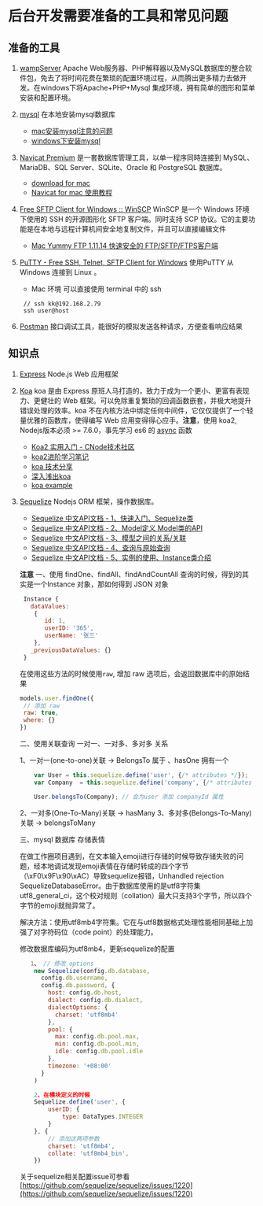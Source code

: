 # 后台开发需要准备的工具和常见问题

## 准备的工具

1. [wampServer](http://www.wampserver.com/en/) Apache Web服务器、PHP解释器以及MySQL数据库的整合软件包，免去了将时间花费在繁琐的配置环境过程，从而腾出更多精力去做开发。在windows下将Apache+PHP+Mysql 集成环境，拥有简单的图形和菜单安装和配置环境。

2. [mysql](https://dev.mysql.com/downloads/mysql/) 在本地安装mysql数据库

   - [mac安装mysql注意的问题](http://www.jianshu.com/p/fd3aae701db9)
   - [windows下安装mysql](http://www.cnblogs.com/lmh2072005/p/5656392.html)

3. [Navicat Premium](https://www.navicat.com.cn/download) 是一套数据库管理工具，以单一程序同時连接到 MySQL、MariaDB、SQL Server、SQLite、Oracle 和 PostgreSQL 数据库。

   - [download for mac](http://xclient.info/s/navicat-premium.html?_=2e3a142be5cabd704a705c52cf83125b)
   - [Navicat for mac 使用教程](http://www.jianshu.com/p/326c1aaa1052)

4. [Free SFTP Client for Windows :: WinSCP](https://winscp.net/eng/docs/lang:chs) WinSCP 是一个 Windows 环境下使用的 SSH 的开源图形化 SFTP 客户端。同时支持 SCP 协议。它的主要功能是在本地与远程计算机间安全地复制文件，并且可以直接编辑文件

   - [Mac Yummy FTP 1.11.14 快速安全的 FTP/SFTP/FTPS客户端](http://xclient.info/s/yummy-ftp.html?_=2e3a142be5cabd704a705c52cf83125b)

5. [PuTTY - Free SSH, Telnet, SFTP Client for Windows](https://www.ssh.com/ssh/putty/download) 使用PuTTY 从 Windows 连接到 Linux 。
   - ​Mac 环境 可以直接使用 terminal 中的 ssh
   ``` 
    // ssh kk@192.168.2.79
    ssh user@host
   ```

6. [Postman](https://chrome.google.com/webstore/detail/postman/fhbjgbiflinjbdggehcddcbncdddomop?hl=zh-CN) 接口调试工具，能很好的模拟发送各种请求，方便查看响应结果

## 知识点

1. [Express](https://github.com/expressjs/express) Node.js Web 应用框架

2. [Koa](https://github.com/koajs/koa)  koa 是由 Express 原班人马打造的，致力于成为一个更小、更富有表现力、更健壮的 Web 框架。可以免除重复繁琐的回调函数嵌套，并极大地提升错误处理的效率。koa 不在内核方法中绑定任何中间件，它仅仅提供了一个轻量优雅的函数库，使得编写 Web 应用变得得心应手。**注意**，使用 koa2, Nodejs版本必须 >= 7.6.0，事先学习 es6 的 [async](http://es6.ruanyifeng.com/#docs/async) 函数 

   - [Koa2 实用入门 - CNode技术社区](https://cnodejs.org/topic/5709959abc564eaf3c6a48c8)
   - [koa2进阶学习笔记](https://chenshenhai.github.io/koa2-note/)
   - [koa 技术分享](https://cnodejs.org/topic/56936889c2289f51658f0926)
   - [深入浅出koa](https://github.com/berwin/Blog/issues/8)
   - [koa example](https://github.com/berwin/Blog/issues/8)

3. [Sequelize](http://docs.sequelizejs.com/) Nodejs ORM 框架，操作数据库。
   - ​[Sequelize 中文API文档 - 1、快速入门、Sequelize类](https://itbilu.com/nodejs/npm/VkYIaRPz-.html)
   - [Sequelize 中文API文档 - 2、Model定义 Model类的API](https://itbilu.com/nodejs/npm/V1PExztfb.html)
   - [Sequelize 中文API文档 - 3、模型之间的关系/关联](https://itbilu.com/nodejs/npm/41qaV3czb.html)
   - [Sequelize 中文API文档 - 4、查询与原始查询](https://itbilu.com/nodejs/npm/VJIR1CjMb.html)
   - [Sequelize 中文API文档 - 5、实例的使用、Instance类介绍](https://itbilu.com/nodejs/npm/N1sdaHTzb.html)

   **注意**
   一、使用 findOne、findAll、findAndCountAll 查询的时候，得到的其实是一个Instance 对象，那如何得到 JSON 对象
   ```js
    Instance {
      dataValues: 
       { 
          id: 1,
          userID: '365',
          userName: '张三'
       },
      _previousDataValues: {}
    }
   ```

    在使用这些方法的时候使用`raw`, 增加 raw 选项后，会返回数据库中的原始结果
    ```js
   models.user.findOne({
     // 添加 raw
     raw: true,
     where: {}
   })
    ```

    二、使用关联查询 一对一、一对多、多对多 关系

    1、一对一(one-to-one)关联 -> BelongsTo 属于 、hasOne 拥有一个
    ```js
        var User = this.sequelize.define('user', {/* attributes */});
        var Company  = this.sequelize.define('company', {/* attributes */});

        User.belongsTo(Company); // 会为user 添加 companyId 属性
    ```
    2、一对多(One-To-Many)关联 -> hasMany 
    3、多对多(Belongs-To-Many)关联 -> belongsToMany

    三、mysql 数据库 存储表情

    在做工作圈项目遇到，在文本输入emoji进行存储的时候导致存储失败的问题，经本地调试发现emoji表情在存储时转成的四个字节（\xF0\x9F\x90\xAC）导致sequelize报错，Unhandled rejection SequelizeDatabaseError。由于数据库使用的是utf8字符集utf8_general_ci，这个校对规则（collation）最大只支持3个字节，所以四个字节的emoji就抛异常了。

    解决方法：使用utf8mb4字符集。它在与utf8数据格式处理性能相同基础上加强了对字符码位（code point）的处理能力。

    修改数据库编码为utf8mb4，更新sequelize的配置
    ```js
       1、 // 修改 options
        new Sequelize(config.db.database,
          config.db.username,
          config.db.password, {
            host: config.db.host,
            dialect: config.db.dialect,
            dialectOptions: {
              charset: 'utf8mb4'
            },
            pool: {
              max: config.db.pool.max,
              min: config.db.pool.min,
              idle: config.db.pool.idle
            },
            timezone: '+08:00'
          }
        )

        2、在模块定义的时候
        Sequelize.define('user', {
            userID: {
                type: DataTypes.INTEGER
            }
        }, {
            // 添加这两项参数
            charset: 'utf8mb4',
            collate: 'utf8mb4_bin',
        })
    ```

    关于sequelize相关配置issue可参看
    [https://github.com/sequelize/sequelize/issues/1220](https://github.com/sequelize/sequelize/issues/1220)
   ​    

   ​

   ​

   ​
